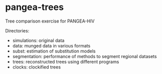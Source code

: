# pangea-trees
Tree comparison exercise for PANGEA-HIV

Directories:

- simulations: original data
- data: munged data in various formats
- subst: estimation of substitution models
- segmentation: performance of methods to segment regional datasets
- trees: reconstructed trees using different programs
- clocks: clockified trees
